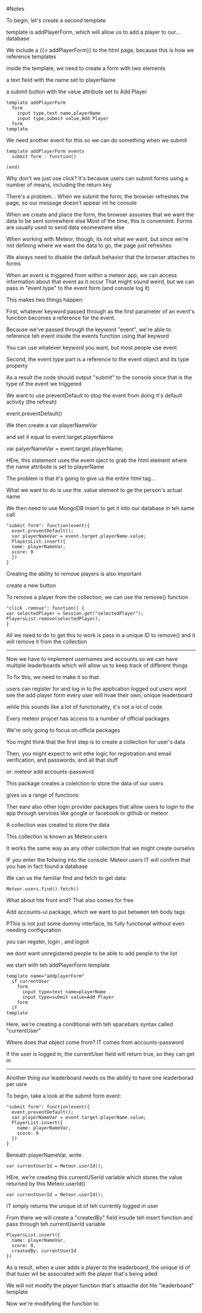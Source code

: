#Notes

To begin, let's create a second template

template is addPlayerForm, which will allow us to add a player to our... database

We include a {{> addPlayerForm}} to the html page, because this is how we reference templates

inside the template, we need to create a form with two elements

a text field with the name set to playerName

a submit button with the value attribute set to Add Player

    template addPlayerForm
      form
        input type,text name,playerName
        input type,submit value,Add Player
      form
    template

We need another event for this so we can do something when we submit

    template addPlayerForm events
      submit form : function() 

    (end)

Why don't we just use click? It's because users can submit forms using a number of means, including the return key

There's a problem... When we submit the form, the browser refreshes the page, so our message doesn't appear int he console

When we create and place the form, the browser assumes that we want the data to be sent somewhere else
Most of the time, this is convenient. Forms are usually used to send data seomewhere else

When working with Meteor, though, its not what we want, but since we're not defining where we want the data to go, the page just refreshes

We always need to disable the default behavior that the browser attaches to forms

When an event is triggered from within a meteor app, we can access information about that event as it occur
That might sound weird, but we can pass in "event.type" to the event form (and console log it)

This makes two things happen:

First, whatever keyword passed through as the first parameter of an event's function becomes a reference for the event. 

Because we've passed through the keyword "event", we're able to reference teh event inside the events function using that keyword

You can use whatever keyword you want, but most people use event

Second, the event.type part is a reference to the event object and its type property

As a result the code should output "submit" to the console since that is the type of the event we triggered

We want to use preventDefault to stop the event from doing it's default activity (the refresh)

event.preventDefault()

We then create a var playerNameVar

and set it equal to event.target.playerName

var palyerNameVar = event.target.playerName;

HEre, this statement uses the event oject to grab the html element where the name attribute is set to playerName

The problem is that it's going to give us the entire html tag...

What we want to do is use the .value element to ge the person's actual name

We then need to use MongoDB insert to get it into our database in teh same call

    "submit form": function(event){
      event.preventDefault();
      var playerNameVar = event.target.playerName.value;
      PlayersList.insert({
      name: playerNameVar,
      score: 0
      })
    }

Creating the ability to remove players is also important

create a new button

To remove a player from the collection, we can use the remove() function

    "click .remove": function() {
    var selectedPlayer = Session.get("selectedPlayer");
    PlayersList.remove(selectedPlayer);
    }


All we need to do to get this to work is pass in a unique ID to remove() and it will remove it from the collection

_____________

Now we have to implement usernames and accounts so we can have multiple leaderboards which will allow us to keep track of different things


To fix this, we need to make it so that:

users can register for and log in to the application
logged out users wont see the add player form
every user will hvae their own, unique leaderboard

while this sounds like a lot of functionality, it's not a lot of code

Every meteor projcet has access to a number of official packages

We're only going to focus on officla packages

You might think that the first step is to create a collection for user's data

Then, you might expect to writ ethe logic for registration and email verification, and passwords, and all that stuff

or: meteor add accounts-password

This package creates a colelction to store the data of our users

gives us a range of functions

Ther eare also other login provider packages that allow users to login to the app through services like google or facebook or github or meteor

A collection was created to store the data

This collection is known as Meteor.users

It works the same way as any other collection that we might create ourselvs

IF you enter the follwing into the console: Meteor.users
IT will confirm that you hae in fact found a database

We can us the familiar find and fetch to get data:

    Meteor.users.find().fetch()  
    
What about hte front end? That also comes for free

Add accounts-ui package, which we want to put between teh body tags

PThis is not just some dummy interface, its fully functional without even needing configuration

you can regster, login , and logoit

we dont want unregistered people to be able to add people to the list

we start with teh addPlayerForm template

    template name="addplayerForm"
      if currentUser
        form
          input type=text name=playerName
          input type=submit value=Add Player
        form
      if
    template
    
Here, we're creating a conditional with teh spacebars syntax called "currentUser"

Where does that object come from? IT comes from accounts-password

If the user is logged in, the currentUser field will return true, so they can get in

__________

Another thing our leaderboard needs os the ability to have one leaderborad per usre

To begin, take a look at the submit form event:

    "submit form": function(event){
      event.preventDefault();
      var playerNameVar = event.target.playerName.value;
      PlayerList.insert({
        name: playerNameVar,
        score: 0
      })
    }
    
Beneath playerNameVar, write:

    var currentUserId = Meteor.userId(); 

HEre, we're creating this currentUSerId variable which stores the value returned by this Meteor.userId()

    var currentUserId = Meteor.userId();

IT simply returns the unique id of teh currently logged in user

From there we will create a "createdBy" field insude teh insert function and pass through teh currentUserId variable

    PlayersList.insert({
      name: playerNameVar,
      score: 0,
      createdBy: currentUserId
    })

As a result, when a user adds a player to the leaderboard, the unique id of that tuser wil be associated with the player that's being aded

We will not modify the player function that's attaache dot hte "leaderboard" template

Now we're modifyting the function to 
